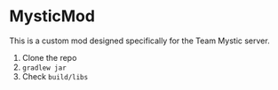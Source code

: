MysticMod
=========

This is a custom mod designed specifically for the Team Mystic server.

1. Clone the repo
2. `gradlew jar`
3. Check `build/libs`
